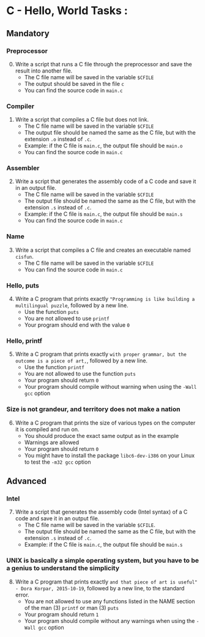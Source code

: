 # C - Hello, World Tasks :


## Mandatory


### Preprocessor

0. Write a script that runs a C file through the preprocessor and save the result into another file.
   - The C file name will be saved in the variable `$CFILE`
   - The output should be saved in the file `c`
   - You can find the source code in `main.c `

### Compiler

1. Write a script that compiles a C file but does not link.
   - The C file name will be saved in the variable `$CFILE`
   - The output file should be named the same as the C file, but with the extension `.o` instead of `.c`.
	* Example: if the C file is `main.c`, the output file should be `main.o`
   - You can find the source code in `main.c `

### Assembler

2. Write a script that generates the assembly code of a C code and save it in an output file.
   - The C file name will be saved in the variable `$CFILE`
   - The output file should be named the same as the C file, but with the extension `.s` instead of `.c`.
	* Example: if the C file is `main.c`, the output file should be `main.s`
   - You can find the source code in `main.c `

### Name

3. Write a script that compiles a C file and creates an executable named `cisfun`.
   - The C file name will be saved in the variable `$CFILE`
   - You can find the source code in `main.c `

### Hello, puts

4. Write a C program that prints exactly `"Programming is like building a multilingual puzzle`, followed by a new line.
   - Use the function `puts`
   - You are not allowed to use `printf`
   - Your program should end with the value `0`

### Hello, printf

5. Write a C program that prints exactly `with proper grammar, but the outcome is a piece of art,`, followed by a new line.
   - Use the function `printf`
   - You are not allowed to use the function `puts`
   - Your program should return `0`
   - Your program should compile without warning when using the `-Wall gcc` option

### Size is not grandeur, and territory does not make a nation

6. Write a C program that prints the size of various types on the computer it is compiled and run on.
   - You should produce the exact same output as in the example
   - Warnings are allowed
   - Your program should return `0`
   - You might have to install the package `libc6-dev-i386` on your Linux to test the `-m32 gcc` option



## Advanced



### Intel

7. Write a script that generates the assembly code (Intel syntax) of a C code and save it in an output file.
   - The C file name will be saved in the variable `$CFILE`.
   - The output file should be named the same as the C file, but with the extension `.s` instead of `.c`.
	* Example: if the C file is `main.c`, the output file should be `main.s`

### UNIX is basically a simple operating system, but you have to be a genius to understand the simplicity

8. Write a C program that prints exactly `and that piece of art is useful" - Dora Korpar, 2015-10-19`, followed by a new line, to the standard error.
   - You are not allowed to use any functions listed in the NAME section of the man (3) `printf` or man (3) `puts`
   - Your program should return `1`
   - Your program should compile without any warnings when using the `-Wall gcc` option
